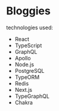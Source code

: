 # Bloggies

technologies used:

- React
- TypeScript
- GraphQL
- Apollo
- Node.js
- PostgreSQL
- TypeORM
- Redis
- Next.js
- TypeGraphQL
- Chakra
